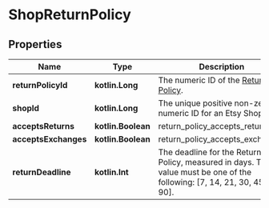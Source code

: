 
# ShopReturnPolicy

## Properties
| Name | Type | Description | Notes |
| ------------ | ------------- | ------------- | ------------- |
| **returnPolicyId** | **kotlin.Long** | The numeric ID of the [Return Policy](/documentation/reference#operation/getShopReturnPolicies). |  [optional] |
| **shopId** | **kotlin.Long** | The unique positive non-zero numeric ID for an Etsy Shop. |  [optional] |
| **acceptsReturns** | **kotlin.Boolean** | return_policy_accepts_returns |  [optional] |
| **acceptsExchanges** | **kotlin.Boolean** | return_policy_accepts_exchanges |  [optional] |
| **returnDeadline** | **kotlin.Int** | The deadline for the Return Policy, measured in days. The value must be one of the following: [7, 14, 21, 30, 45, 60, 90]. |  [optional] |



